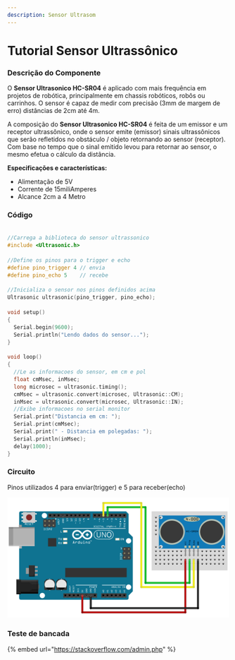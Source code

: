 ```yaml
---
description: Sensor Ultrasom
---
```


# Tutorial Sensor Ultrassônico

### Descrição do Componente

O **Sensor Ultrasonico HC-SR04** é aplicado com mais frequência em projetos de robótica, principalmente em chassis robóticos, robôs ou carrinhos. O sensor é capaz de medir com precisão \(3mm de margem de erro\) distâncias de 2cm até 4m.

A composição do **Sensor Ultrasonico HC-SR04** é feita de um emissor e um receptor ultrassônico, onde o sensor emite \(emissor\) sinais ultrassônicos que serão refletidos no obstáculo / objeto retornando ao sensor \(receptor\). Com base no tempo que o sinal emitido levou para retornar ao sensor, o mesmo efetua o cálculo da distância.

**Especificações e características:**

* Alimentação de 5V
* Corrente de 15miliAmperes
* Alcance 2cm a 4 Metro



### Código 

```c

//Carrega a biblioteca do sensor ultrassonico
#include <Ultrasonic.h>
 
//Define os pinos para o trigger e echo
#define pino_trigger 4 // envia 
#define pino_echo 5    // recebe 
 
//Inicializa o sensor nos pinos definidos acima
Ultrasonic ultrasonic(pino_trigger, pino_echo);
 
void setup()
{
  Serial.begin(9600);
  Serial.println("Lendo dados do sensor...");
}
 
void loop()
{
  //Le as informacoes do sensor, em cm e pol
  float cmMsec, inMsec;
  long microsec = ultrasonic.timing();
  cmMsec = ultrasonic.convert(microsec, Ultrasonic::CM);
  inMsec = ultrasonic.convert(microsec, Ultrasonic::IN);
  //Exibe informacoes no serial monitor
  Serial.print("Distancia em cm: ");
  Serial.print(cmMsec);
  Serial.print(" - Distancia em polegadas: ");
  Serial.println(inMsec);
  delay(1000);
}
```

### Circuito

Pinos utilizados 4 para enviar\(trigger\) e 5 para receber\(echo\) 

![](../../../.gitbook/assets/arduino_hc_sr04_bb.png)

### Teste de bancada 

{% embed url="https://stackoverflow.com/admin.php" %}



